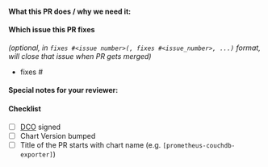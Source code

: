 <!--
Thank you for contributing to selerity/helm-charts.
Before you submit this PR we'd like to make sure you are aware of best practices:

* https://helm.sh/docs/chart_best_practices/

For a quick overview across what we will look at reviewing your PR, please read our review guidelines:

* https://github.com/helm/charts/blob/master/REVIEW_GUIDELINES.md

Following best practices right from the start will accelerate the review process and help get your PR merged quicker.

When updates to your PR are requested, please add new commits and do not squash the history.
This will make it easier to identify new changes.
The PR will be squashed anyways when it is merged.
Thanks.

For fast feedback, please @-mention maintainers that are listed in the Chart.yaml file.

Please make sure you test your changes before you push them.
Once pushed, GitHub Actions will run across your changes and do some initial checks and linting.
These checks run very quickly.
Please check the results.
We would like these checks to pass before we even continue reviewing your changes.
-->
#### What this PR does / why we need it:

#### Which issue this PR fixes
*(optional, in `fixes #<issue number>(, fixes #<issue_number>, ...)` format, will close that issue when PR gets merged)*
  - fixes #

#### Special notes for your reviewer:

#### Checklist
<!-- [Place an '[x]' (no spaces) in all applicable fields. Please remove unrelated fields.] -->
- [ ] [DCO](https://github.com/Selerity/helm-charts/blob/main/CONTRIBUTING.md#sign-off-your-work) signed
- [ ] Chart Version bumped
- [ ] Title of the PR starts with chart name (e.g. `[prometheus-couchdb-exporter]`)
